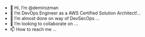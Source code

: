 - 👋 Hi, I’m @demirozman
- 👀 I’m DevOps Engineer as a AWS Certified Solution Architect!...
- 🌱 I’m almost done on way of DevSecOps ...
- 💞️ I’m looking to collaborate on ...
- 📫 How to reach me ...

<!---
demirozman/demirozman is a ✨ special ✨ repository because its `README.md` (this file) appears on your GitHub profile.
You can click the Preview link to take a look at your changes.
--->
